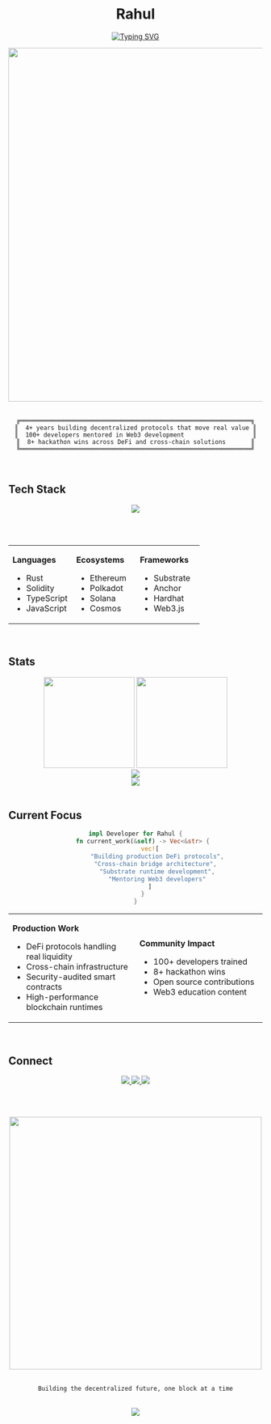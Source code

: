<div align="center">

# Rahul

[![Typing SVG](https://readme-typing-svg.herokuapp.com?font=JetBrains+Mono&size=24&duration=3000&pause=1000&color=00D9FF&center=true&vCenter=true&width=500&lines=Blockchain+Developer;DeFi+Protocol+Builder;Cross-chain+Explorer;Web3+Educator)](https://git.io/typing-svg)

<img src="https://user-images.githubusercontent.com/74038190/212284100-561aa473-3905-4a80-b561-0d28506553ee.gif" width="700">

</div>

<br>

<div align="center">

```ascii
╔════════════════════════════════════════════════════════════════╗
║  4+ years building decentralized protocols that move real value ║
║  100+ developers mentored in Web3 development                   ║
║  8+ hackathon wins across DeFi and cross-chain solutions       ║
╚════════════════════════════════════════════════════════════════╝
```

</div>

<br>

## Tech Stack

<div align="center">

<img src="https://skillicons.dev/icons?i=rust,solidity,js,ts,nodejs,ethereum,solana,react,nextjs,docker&theme=dark" />

<br><br>

<table>
<tr>
<td valign="top" width="33%">

**Languages**
- Rust
- Solidity  
- TypeScript
- JavaScript

</td>
<td valign="top" width="33%">

**Ecosystems**
- Ethereum
- Polkadot  
- Solana
- Cosmos

</td>
<td valign="top" width="33%">

**Frameworks**
- Substrate
- Anchor
- Hardhat
- Web3.js

</td>
</tr>
</table>

</div>

<br>

## Stats

<div align="center">

<img height="180em" src="https://github-readme-stats.vercel.app/api?username=andropixels&show_icons=true&theme=tokyonight&hide_border=true&count_private=true" />
<img height="180em" src="https://github-readme-stats.vercel.app/api/top-langs/?username=andropixels&layout=compact&theme=tokyonight&hide_border=true" />

<br>

<img src="https://github-readme-streak-stats.herokuapp.com/?user=andropixels&theme=tokyonight&hide_border=true" />

<br>

<img src="https://github-readme-activity-graph.vercel.app/graph?username=andropixels&theme=tokyo-night&hide_border=true&area=true" />

</div>

<br>

## Current Focus

<div align="center">

```rust
impl Developer for Rahul {
    fn current_work(&self) -> Vec<&str> {
        vec![
            "Building production DeFi protocols",
            "Cross-chain bridge architecture", 
            "Substrate runtime development",
            "Mentoring Web3 developers"
        ]
    }
}
```

</div>

<table>
<tr>
<td width="50%">

**Production Work**
- DeFi protocols handling real liquidity
- Cross-chain infrastructure 
- Security-audited smart contracts
- High-performance blockchain runtimes

</td>
<td width="50%">

**Community Impact**  
- 100+ developers trained
- 8+ hackathon wins
- Open source contributions
- Web3 education content

</td>
</tr>
</table>

<br>

## Connect

<div align="center">

<a href="https://x.com/0xSangeet">
<img src="https://img.shields.io/badge/Twitter-000000?style=for-the-badge&logo=x&logoColor=white" />
</a>
<a href="https://www.linkedin.com/in/rahul-navgire-54404217a">
<img src="https://img.shields.io/badge/LinkedIn-0077B5?style=for-the-badge&logo=linkedin&logoColor=white" />
</a>
<a href="mailto:rahulbuildsdefi@gmail.com">
<img src="https://img.shields.io/badge/Email-EA4335?style=for-the-badge&logo=gmail&logoColor=white" />
</a>

<br><br>

<img src="https://user-images.githubusercontent.com/74038190/212284087-bbe7e430-757e-4901-90bf-4cd2ce3e1852.gif" width="500">

</div>

<div align="center">

<br>

```
Building the decentralized future, one block at a time
```

<br>

<img src="https://capsule-render.vercel.app/api?type=waving&color=gradient&customColorList=6,11,20&height=150&section=footer&text=&fontSize=42&fontColor=fff&animation=twinkling" />

</div>
